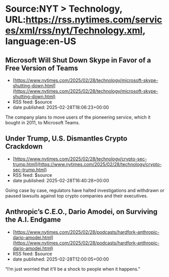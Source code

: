 # Source:NYT > Technology, URL:https://rss.nytimes.com/services/xml/rss/nyt/Technology.xml, language:en-US

## Microsoft Will Shut Down Skype in Favor of a Free Version of Teams
 - [https://www.nytimes.com/2025/02/28/technology/microsoft-skype-shutting-down.html](https://www.nytimes.com/2025/02/28/technology/microsoft-skype-shutting-down.html)
 - RSS feed: $source
 - date published: 2025-02-28T18:06:23+00:00

The company plans to move users of the pioneering service, which it bought in 2011, to Microsoft Teams.

## Under Trump, U.S. Dismantles Crypto Crackdown
 - [https://www.nytimes.com/2025/02/28/technology/crypto-sec-trump.html](https://www.nytimes.com/2025/02/28/technology/crypto-sec-trump.html)
 - RSS feed: $source
 - date published: 2025-02-28T16:40:28+00:00

Going case by case, regulators have halted investigations and withdrawn or paused lawsuits against top crypto companies and their executives.

## Anthropic’s C.E.O., Dario Amodei, on Surviving the A.I. Endgame
 - [https://www.nytimes.com/2025/02/28/podcasts/hardfork-anthropic-dario-amodei.html](https://www.nytimes.com/2025/02/28/podcasts/hardfork-anthropic-dario-amodei.html)
 - RSS feed: $source
 - date published: 2025-02-28T12:00:05+00:00

“I’m just worried that it’ll be a shock to people when it happens.”

